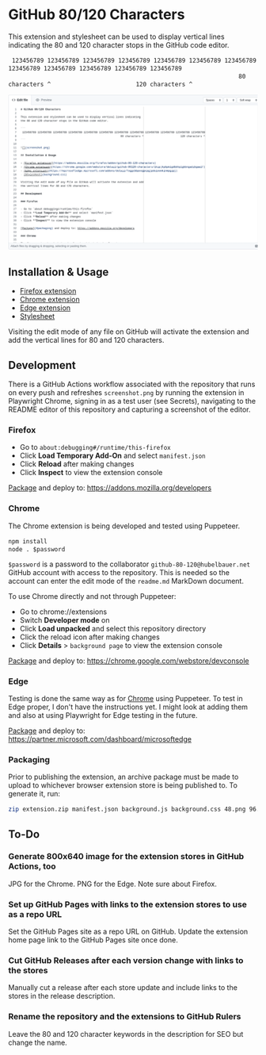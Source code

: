 # GitHub 80/120 Characters

This extension and stylesheet can be used to display vertical lines indicating
the 80 and 120 character stops in the GitHub code editor.

```
 123456789 123456789 123456789 123456789 123456789 123456789 123456789 123456789 123456789 123456789 123456789 123456789
                                                                 80 characters ^                        120 characters ^
```

![](screenshot.png)

## Installation & Usage

- [Firefox extension](https://addons.mozilla.org/firefox/addon/github-80-120-characters)
- [Chrome extension](https://chrome.google.com/webstore/detail/github-80120-characters/lkipjkpbpmlgdbbhplgbbngadibgaalf)
- [Edge extension](https://microsoftedge.microsoft.com/addons/detail/foggcbbpoogpcpgjpdeloomklnmpglpj)
- [Stylesheet](background.css)

Visiting the edit mode of any file on GitHub will activate the extension and add
the vertical lines for 80 and 120 characters.

## Development

There is a GitHub Actions workflow associated with the repository that runs on
every push and refreshes `screenshot.png` by running the extension in Playwright
Chrome, signing in as a test user (see Secrets), navigating to the README editor
of this repository and capturing a screenshot of the editor.

### Firefox

- Go to `about:debugging#/runtime/this-firefox`
- Click **Load Temporary Add-On** and select `manifest.json`
- Click **Reload** after making changes
- Click **Inspect** to view the extension console

[Package](#packaging) and deploy to: https://addons.mozilla.org/developers

### Chrome

The Chrome extension is being developed and tested using Puppeteer.

```
npm install
node . $password
```

`$password` is a password to the collaborator `github-80-120@hubelbauer.net`
GitHub account with access to the repository. This is needed so the account can
enter the edit mode of the `readme.md` MarkDown document.

To use Chrome directly and not through Puppeteer:

- Go to chrome://extensions
- Switch **Developer mode** on
- Click **Load unpacked** and select this repository directory
- Click the reload icon after making changes
- Click **Details** > `background page` to view the extension console

[Package](#packaging) and deploy to: https://chrome.google.com/webstore/devconsole

### Edge

Testing is done the same way as for [Chrome](#chrome) using Puppeteer. To test
in Edge proper, I don't have the instructions yet. I might look at adding them
and also at using Playwright for Edge testing in the future.

[Package](#packaging) and deploy to: https://partner.microsoft.com/dashboard/microsoftedge

### Packaging

Prior to publishing the extension, an archive package must be made to upload to
whichever browser extension store is being published to. To generate it, run:

```sh
zip extension.zip manifest.json background.js background.css 48.png 96.png
```

## To-Do

### Generate 800x640 image for the extension stores in GitHub Actions, too

JPG for the Chrome. PNG for the Edge. Note sure about Firefox.

### Set up GitHub Pages with links to the extension stores to use as a repo URL

Set the GitHub Pages site as a repo URL on GitHub. Update the extension home
page link to the GitHub Pages site once done.

### Cut GitHub Releases after each version change with links to the stores

Manually cut a release after each store update and include links to the stores
in the release description.

### Rename the repository and the extensions to GitHub Rulers

Leave the 80 and 120 character keywords in the description for SEO but change
the name.
